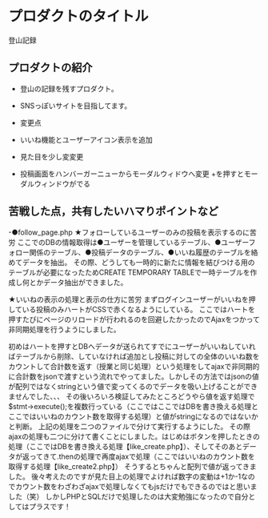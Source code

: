 # プロダクトのタイトル
  登山記録
## プロダクトの紹介
- 登山の記録を残すプロダクト。
- SNSっぽいサイトを目指してます。

- 変更点
- いいね機能とユーザーアイコン表示を追加
- 見た目を少し変変更
- 投稿画面をハンバーガーニューからモーダルウィドウへ変更 +を押すとモーダルウィンドウがでる


## 苦戦した点，共有したいハマりポイントなど
-●follow_page.php
★フォローしているユーザーのみの投稿を表示するのに苦労
ここでのDBの情報取得は●ユーザーを管理しているテーブル、●ユーザーフォロー関係のテーブル、●投稿データのテーブル、●いいね履歴のテーブルを絡めてデータを抽出。
その際、どうしても一時的に新たに情報を結びつける用のテーブルが必要になったためCREATE TEMPORARY TABLEで一時テーブルを作成し何とかデータ抽出ができました。

★いいねの表示の処理と表示の仕方に苦労
まずログインユーザーがいいねを押している投稿のみハートがCSSで赤くなるようにしている。
ここではハートを押すたびにページのリロードが行われるのを回避したかったのでAjaxをつかって非同期処理を行うようにしました。

初めはハートを押すとDBへデータが送られてすでにユーザーがいいねしていればテーブルから削除、していなければ追加とし投稿に対しての全体のいいね数をカウントして合計数を返す（授業と同じ処理）という処理をしてajaxで非同期的に合計数をjsonで渡すという流れでやってました。しかしその方法ではjsonの値が配列ではなくstringという値で変ってくるのでデータを吸い上げることができませんでした、、、
その後いろいろ検証してみたところどうやら値を返す処理で$stmt->execute();を複数行っている（ここではここではDBを書き換える処理とここではいいねのカウント数を取得する処理）と値がstringになるのではないかと判断。
上記の処理を二つのファイルで分けて実行するようにした。
その際ajaxの処理も二つに分けて書くことにしました。はじめはボタンを押したときの処理（ここではDBを書き換える処理【like_create.php】）、そしてそのあとデータが返ってきて.thenの処理で再度ajaxで処理（ここではいいねのカウント数を取得する処理【like_create2.php】）
そうするとちゃんと配列で値が返ってきました。
後々考えたのですが見た目上の処理でよければ数字の変動は+1か-1なのでカウント数をわざわざajaxで処理しなくてもjsだけでもできるのではと思いました（笑）
しかしPHPとSQLだけで処理したのは大変勉強になったので自分としてはプラスです！

